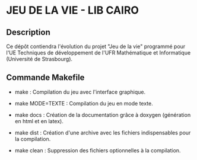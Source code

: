 # JEU DE LA VIE - LIB CAIRO 

## Description 
Ce dépôt contiendra l'évolution du projet "Jeu de la vie" programmé pour l'UE Techniques de développement de
l'UFR Mathématique et Informatique (Université de Strasbourg).

## Commande Makefile 

- make : Compilation du jeu avec l'interface graphique.

- make MODE=TEXTE : Compilation du jeu en mode texte.

- make docs : Création de la documentation grâce à doxygen 
	    (génération en html et en latex).

- make dist : Création d'une archive avec les fichiers indispensables
	    pour la compilation.

- make clean : Suppression des fichiers optionnelles à la compilation.
